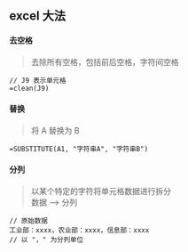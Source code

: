 ## excel 大法

#### 去空格

> 去除所有空格，包括前后空格，字符间空格

```
// J9 表示单元格
=clean(J9)
```

#### 替换

> 将 A 替换为 B

```
=SUBSTITUTE(A1, "字符串A", "字符串B")
```

#### 分列

> 以某个特定的字符将单元格数据进行拆分<br/>
> 数据 --> 分列

```
// 原始数据
工业部：xxxx，农业部：xxxx，信息部：xxxx
// 以 "，" 为分列单位
```